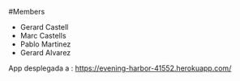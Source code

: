 #Members
- Gerard Castell
- Marc Castells
- Pablo Martinez
- Gerard Alvarez

App desplegada a :
https://evening-harbor-41552.herokuapp.com/
